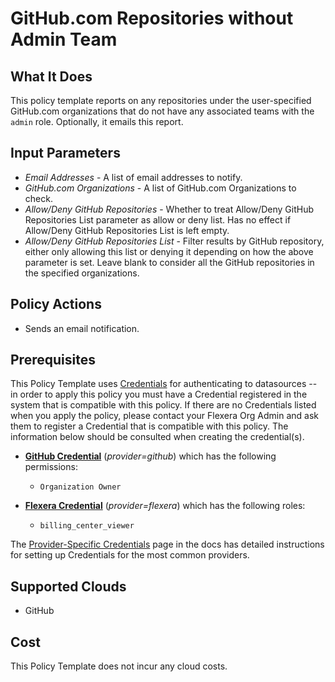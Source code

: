 # GitHub.com Repositories without Admin Team

## What It Does

This policy template reports on any repositories under the user-specified GitHub.com organizations that do not have any associated teams with the `admin` role. Optionally, it emails this report.

## Input Parameters

- *Email Addresses* - A list of email addresses to notify.
- *GitHub.com Organizations* - A list of GitHub.com Organizations to check.
- *Allow/Deny GitHub Repositories* - Whether to treat Allow/Deny GitHub Repositories List parameter as allow or deny list. Has no effect if Allow/Deny GitHub Repositories List is left empty.
- *Allow/Deny GitHub Repositories List* - Filter results by GitHub repository, either only allowing this list or denying it depending on how the above parameter is set. Leave blank to consider all the GitHub repositories in the specified organizations.

## Policy Actions

- Sends an email notification.

## Prerequisites

This Policy Template uses [Credentials](https://docs.flexera.com/flexera/EN/Automation/ManagingCredentialsExternal.htm) for authenticating to datasources -- in order to apply this policy you must have a Credential registered in the system that is compatible with this policy. If there are no Credentials listed when you apply the policy, please contact your Flexera Org Admin and ask them to register a Credential that is compatible with this policy. The information below should be consulted when creating the credential(s).

- [**GitHub Credential**](https://docs.flexera.com/flexera/EN/Automation/GenericCredentials.htm#automationadmin_1982464505_1121389) (*provider=github*) which has the following permissions:
  - `Organization Owner`

- [**Flexera Credential**](https://docs.flexera.com/flexera/EN/Automation/ProviderCredentials.htm) (*provider=flexera*) which has the following roles:
  - `billing_center_viewer`

The [Provider-Specific Credentials](https://docs.flexera.com/flexera/EN/Automation/ProviderCredentials.htm) page in the docs has detailed instructions for setting up Credentials for the most common providers.

## Supported Clouds

- GitHub

## Cost

This Policy Template does not incur any cloud costs.
